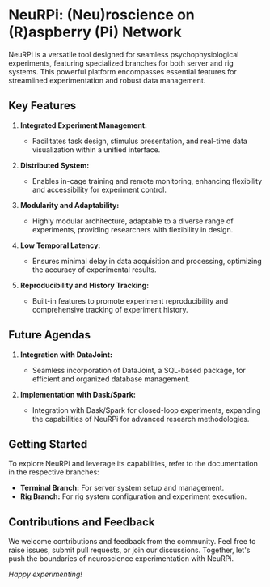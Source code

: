 # NeuRPi: (Neu)roscience on (R)aspberry (Pi) Network

NeuRPi is a versatile tool designed for seamless psychophysiological experiments, featuring specialized branches for both server and rig systems. This powerful platform encompasses essential features for streamlined experimentation and robust data management.

## Key Features

1. **Integrated Experiment Management:**
   - Facilitates task design, stimulus presentation, and real-time data visualization within a unified interface.

2. **Distributed System:**
   - Enables in-cage training and remote monitoring, enhancing flexibility and accessibility for experiment control.

3. **Modularity and Adaptability:**
   - Highly modular architecture, adaptable to a diverse range of experiments, providing researchers with flexibility in design.

4. **Low Temporal Latency:**
   - Ensures minimal delay in data acquisition and processing, optimizing the accuracy of experimental results.

5. **Reproducibility and History Tracking:**
   - Built-in features to promote experiment reproducibility and comprehensive tracking of experiment history.

## Future Agendas

1. **Integration with DataJoint:**
   - Seamless incorporation of DataJoint, a SQL-based package, for efficient and organized database management.

2. **Implementation with Dask/Spark:**
   - Integration with Dask/Spark for closed-loop experiments, expanding the capabilities of NeuRPi for advanced research methodologies.

## Getting Started

To explore NeuRPi and leverage its capabilities, refer to the documentation in the respective branches:
- **Terminal Branch:** For server system setup and management.
- **Rig Branch:** For rig system configuration and experiment execution.

## Contributions and Feedback

We welcome contributions and feedback from the community. Feel free to raise issues, submit pull requests, or join our discussions. Together, let's push the boundaries of neuroscience experimentation with NeuRPi.

*Happy experimenting!*
